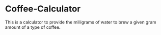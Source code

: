 # Coffee-Calculator
This is a calculator to provide the milligrams of water to brew a given gram amount of a type of coffee. 
